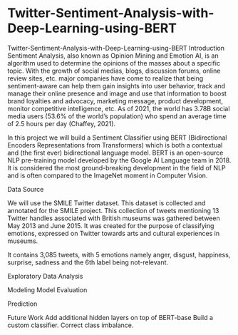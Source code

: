 # Twitter-Sentiment-Analysis-with-Deep-Learning-using-BERT
Twitter-Sentiment-Analysis-with-Deep-Learning-using-BERT
Introduction
Sentiment Analysis, also known as Opinion Mining and Emotion AI, is an algorithm used to determine the opinions of the masses about a specific topic. With the growth of social medias, blogs, discussion forums, online review sites, etc. major companies have come to realize that being sentiment-aware can help them gain insights into user behavior, track and manage their online presence and image and use that information to boost brand loyalties and advocacy, marketing message, product development, monitor competitive intelligence, etc. As of 2021, the world has 3.78B social media users (53.6% of the world’s population) who spend an average time of 2.5 hours per day (Chaffey, 2021).

In this project we will build a Sentiment Classifier using BERT (Bidirectional Encoders Representations from Transformers) which is both a contextual and (the first ever) bidirectional language model. BERT is an open-source NLP pre-training model developed by the Google AI Language team in 2018. It is considered the most ground-breaking development in the field of NLP and is often compared to the ImageNet moment in Computer Vision.

Data Source




We will use the SMILE Twitter dataset. This dataset is collected and annotated for the SMILE project. This collection of tweets mentioning 13 Twitter handles associated with British museums was gathered between May 2013 and June 2015. It was created for the purpose of classifying emotions, expressed on Twitter towards arts and cultural experiences in museums.

It contains 3,085 tweets, with 5 emotions namely anger, disgust, happiness, surprise, sadness and the 6th label being not-relevant.

Exploratory Data Analysis


Modeling
Model Evaluation


Prediction


Future Work
Add additional hidden layers on top of BERT-base
Build a custom classifier.
Correct class imbalance.
